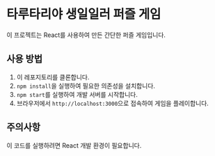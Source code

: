 # 타루타리야 생일일러 퍼즐 게임

이 프로젝트는 React를 사용하여 만든 간단한 퍼즐 게임입니다.

## 사용 방법

1. 이 레포지토리를 클론합니다.
2. `npm install`을 실행하여 필요한 의존성을 설치합니다.
3. `npm start`를 실행하여 개발 서버를 시작합니다.
4. 브라우저에서 `http://localhost:3000`으로 접속하여 게임을 플레이합니다.

## 주의사항

이 코드를 실행하려면 React 개발 환경이 필요합니다.
